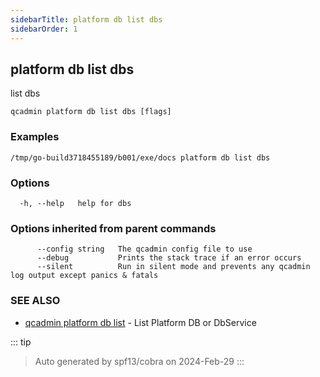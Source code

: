 ```yaml
---
sidebarTitle: platform db list dbs
sidebarOrder: 1
---
```


## platform db list dbs

list dbs

```
qcadmin platform db list dbs [flags]
```

### Examples

```
/tmp/go-build3718455189/b001/exe/docs platform db list dbs
```

### Options

```
  -h, --help   help for dbs
```

### Options inherited from parent commands

```
      --config string   The qcadmin config file to use
      --debug           Prints the stack trace if an error occurs
      --silent          Run in silent mode and prevents any qcadmin log output except panics & fatals
```

### SEE ALSO

* [qcadmin platform db list](platform_db_list.md)	 - List Platform DB or DbService

::: tip
>Auto generated by spf13/cobra on 2024-Feb-29
:::